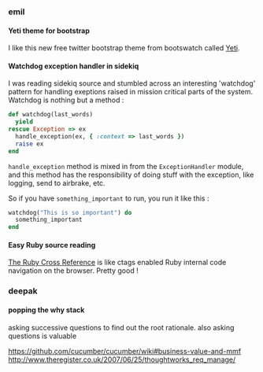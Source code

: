 ### emil

#### Yeti theme for bootstrap

I like this new free twitter bootstrap theme from bootswatch called [Yeti](http://bootswatch.com/yeti/).

#### Watchdog exception handler in sidekiq

I was reading sidekiq source and stumbled across an interesting 'watchdog' pattern for handling exeptions
raised in mission critical parts of the system. Watchdog is nothing but a method :

```ruby
def watchdog(last_words)
  yield
rescue Exception => ex
  handle_exception(ex, { :context => last_words })
  raise ex
end
```

`handle_exception` method is mixed in from the `ExceptionHandler` module, and this method has the responsibility
of doing stuff with the exception, like logging, send to airbrake, etc.

So if you have `something_important` to run, you run it like this :

```ruby
watchdog("This is so important") do
  something_important
end
```

#### Easy Ruby source reading

[The Ruby Cross Reference](http://rxr.whitequark.org/mri/ident) is like ctags enabled Ruby internal
code navigation on the browser. Pretty good !


### deepak

#### popping the why stack

asking successive questions to find out the root rationale. also asking questions is valuable

https://github.com/cucumber/cucumber/wiki#business-value-and-mmf
http://www.theregister.co.uk/2007/06/25/thoughtworks_req_manage/

